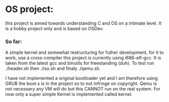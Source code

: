 # OS project:
this project is aimed towards understanding C and OS on a intimate level. It is a hobby project only and is based on OSDev.

### So far:

A simple kernel and somewhat restructuring for futher development, for it to work, use a cross-compiler this project is currently using i686-elf-gcc. It is taken from the latest gcc and binutils for freestanding (duh). To test run ./header.sh then ./iso.sh and finaly ./qemu.sh.

I have not implemented a original bootloader yet and I am therefore using GRUB the boot.s is in the project so to not infringe on copyright. Qemu is not necessary any VM will do but this CANNOT run on the real system. For now only a super simple Kernel is implemented called kernel.
